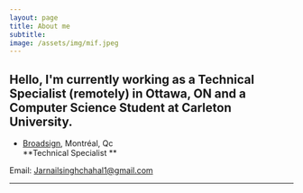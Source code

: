 ```yaml
---
layout: page
title: About me
subtitle:
image: /assets/img/mif.jpeg
---
```


Hello, I'm currently working as a Technical Specialist (remotely) in Ottawa, ON and a Computer Science Student at Carleton University.
----------

* [Broadsign](https://www.broadsign.com), Montréal, Qc   
**Technical Specialist **

Email: Jarnailsinghchahal1@gmail.com

---
